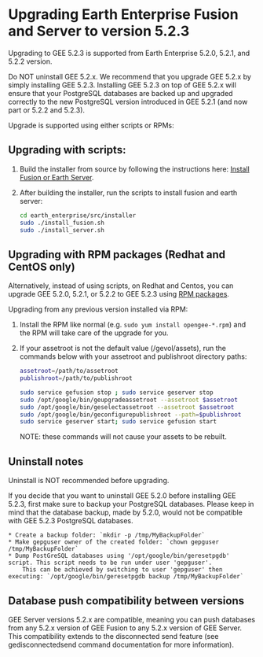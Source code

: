 # Upgrading Earth Enterprise Fusion and Server to version 5.2.3

Upgrading to GEE 5.2.3 is supported from Earth Enterprise 5.2.0, 5.2.1, and 5.2.2 version.

Do NOT uninstall GEE 5.2.x. We recommend that you upgrade GEE 5.2.x by simply installing GEE 5.2.3. Installing GEE 5.2.3 on top of GEE 5.2.x will ensure that your PostgreSQL databases are backed up and upgraded correctly to the new PostgreSQL version introduced in GEE 5.2.1 (and now part or 5.2.2 and 5.2.3). 

Upgrade is supported using either scripts or RPMs:

## Upgrading with scripts:

1.  Build the installer from source by following the instructions here: [Install Fusion or Earth Server](https://github.com/google/earthenterprise/wiki/Install-Fusion-or-Earth-Server).

1.  After building the installer, run the scripts to install fusion and earth server:

    ```bash
    cd earth_enterprise/src/installer
    sudo ./install_fusion.sh 
    sudo ./install_server.sh
    ```

## Upgrading with RPM packages (Redhat and CentOS only)
Alternatively, instead of using scripts, on Redhat and Centos, you can upgrade GEE 5.2.0, 5.2.1, or 5.2.2 to GEE 5.2.3 using [RPM packages](https://github.com/google/earthenterprise/blob/master/earth_enterprise/BUILD_RPMS.md).

Upgrading from any previous version installed via RPM:
1. Install the RPM like normal (e.g. `sudo yum install opengee-*.rpm`) and the RPM will take care of the upgrade for you.

1. If your assetroot is not the default value (/gevol/assets), run the commands below with your assetroot and publishroot directory paths:

    ```bash
    assetroot=/path/to/assetroot
    publishroot=/path/to/publishroot

    sudo service gefusion stop ; sudo service geserver stop
    sudo /opt/google/bin/geupgradeassetroot --assetroot $assetroot
    sudo /opt/google/bin/geselectassetroot --assetroot $assetroot
    sudo /opt/google/bin/geconfigurepublishroot --path=$publishroot
    sudo service geserver start; sudo service gefusion start
    ```

    NOTE: these commands will not cause your assets to be rebuilt.

## Uninstall notes
Uninstall is NOT recommended before upgrading.

If you decide that you want to uninstall GEE 5.2.0 before installing GEE 5.2.3, first make sure to backup your PostgreSQL databases. Please keep in mind that the database backup, made by 5.2.0, would not be compatible with GEE 5.2.3 PostgreSQL databases.

    * Create a backup folder: `mkdir -p /tmp/MyBackupFolder`
    * Make gepguser owner of the created folder: `chown gepguser /tmp/MyBackupFolder`
    * Dump PostGreSQL databases using '/opt/google/bin/geresetpgdb' script. This script needs to be run under user 'gepguser'.
        This can be achieved by switching to user 'gepguser' then executing: `/opt/google/bin/geresetpgdb backup /tmp/MyBackupFolder`
    
## Database push compatibility between versions

GEE Server versions 5.2.x are compatible, meaning you can push databases from any 5.2.x version of GEE Fusion to any 5.2.x version of GEE Server.  This compatibility extends to the disconnected send feature (see gedisconnectedsend command documentation for more information).
